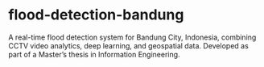 # flood-detection-bandung
A real-time flood detection system for Bandung City, Indonesia, combining CCTV video analytics, deep learning, and geospatial data. Developed as part of a Master’s thesis in Information Engineering.
